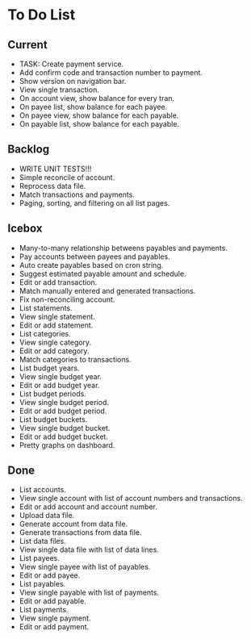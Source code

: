 # To Do List

## Current
- TASK: Create payment service.
- Add confirm code and transaction number to payment.
- Show version on navigation bar.
- View single transaction.
- On account view, show balance for every tran.
- On payee list, show balance for each payee. 
- On payee view, show balance for each payable.
- On payable list, show balance for each payable.

## Backlog
- WRITE UNIT TESTS!!!
- Simple reconcile of account.
- Reprocess data file.
- Match transactions and payments.
- Paging, sorting, and filtering on all list pages.

## Icebox
- Many-to-many relationship betweens payables and payments.
- Pay accounts between payees and payables.
- Auto create payables based on cron string.
- Suggest estimated payable amount and schedule.
- Edit or add transaction.
- Match manually entered and generated transactions.
- Fix non-reconciling account.
- List statements.
- View single statement.
- Edit or add statement.
- List categories.
- View single category.
- Edit or add category.
- Match categories to transactions.
- List budget years.
- View single budget year.
- Edit or add budget year.
- List budget periods.
- View single budget period.
- Edit or add budget period.
- List budget buckets.
- View single budget bucket.
- Edit or add budget bucket.
- Pretty graphs on dashboard.

## Done
- List accounts.
- View single account with list of account numbers and transactions.
- Edit or add account and account number.
- Upload data file.
- Generate account from data file.
- Generate transactions from data file.
- List data files.
- View single data file with list of data lines.
- List payees.
- View single payee with list of payables.
- Edit or add payee.
- List payables.
- View single payable with list of payments.
- Edit or add payable.
- List payments.
- View single payment.
- Edit or add payment.
